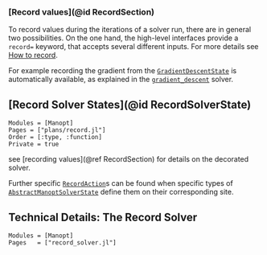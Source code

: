 
### [Record values](@id RecordSection)

To record values during the iterations of a solver run, there are in general two possibilities.
On the one hand, the high-level interfaces provide a `record=` keyword, that accepts several different inputs. For more details see [How to record](../tutorials/HowToRecord.md).

For example recording the gradient from the [`GradientDescentState`](@ref) is
automatically available, as explained in the [`gradient_descent`](@ref) solver.

## [Record Solver States](@id RecordSolverState)

```@autodocs
Modules = [Manopt]
Pages = ["plans/record.jl"]
Order = [:type, :function]
Private = true
```

see [recording values](@ref RecordSection) for details on the decorated solver.

Further specific [`RecordAction`](@ref)s can be found when specific types of [`AbstractManoptSolverState`](@ref) define them on their corresponding site.

## Technical Details: The Record Solver
```@autodocs
Modules = [Manopt]
Pages   = ["record_solver.jl"]
```
